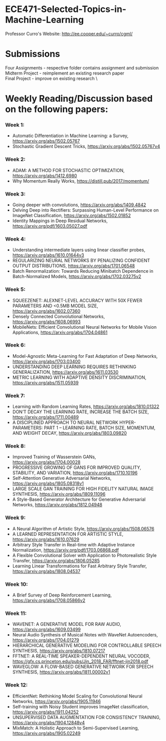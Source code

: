 # ECE471-Selected-Topics-in-Machine-Learning
Professor Curro's Website: http://ee.cooper.edu/~curro/cgml/

# Submissions
Four Assignments - respective folder contains assignment and submission \
Midterm Project - reimplement an existing research paper \
Final Project - improve on existing research \

# Weekly Reading/Discussion based on the following papers:
### Week 1:
* Automatic Differentiation in Machine Learning: a Survey, https://arxiv.org/abs/1502.05767 
* Stochastic Gradient Descent Tricks, https://arxiv.org/abs/1502.05767v4
### Week 2:
* ADAM: A METHOD FOR STOCHASTIC OPTIMIZATION, https://arxiv.org/abs/1412.6980
* Why Momentum Really Works, https://distill.pub/2017/momentum/
### Week 3:
* Going deeper with convolutions, https://arxiv.org/abs/1409.4842
* Delving Deep into Rectifiers: Surpassing Human-Level Performance on ImageNet Classification, https://arxiv.org/abs/1502.01852
* Identity Mappings in Deep Residual Networks, https://arxiv.org/pdf/1603.05027.pdf
### Week 4:
* Understanding intermediate layers using linear classifier probes, https://arxiv.org/abs/1610.01644v3
* REGULARIZING NEURAL NETWORKS BY PENALIZING CONFIDENT OUTPUT DISTRIBUTIONS, https://arxiv.org/abs/1701.06548
* Batch Renormalization: Towards Reducing Minibatch Dependence in Batch-Normalized Models, https://arxiv.org/abs/1702.03275v2
### Week 5:
* SQUEEZENET: ALEXNET-LEVEL ACCURACY WITH 50X FEWER PARAMETERS AND <0.5MB MODEL SIZE, https://arxiv.org/abs/1602.07360
* Densely Connected Convolutional Networks, https://arxiv.org/abs/1608.06993
* MobileNets: Efficient Convolutional Neural Networks for Mobile Vision Applications, https://arxiv.org/abs/1704.04861
### Week 6:
* Model-Agnostic Meta-Learning for Fast Adaptation of Deep Networks, https://arxiv.org/abs/1703.03400
* UNDERSTANDING DEEP LEARNING REQUIRES RETHINKING GENERALIZATION, https://arxiv.org/abs/1611.03530
* METRIC LEARNING WITH ADAPTIVE DENSITY DISCRIMINATION, https://arxiv.org/abs/1511.05939
### Week 7:
* Learning with Random Learning Rates, https://arxiv.org/abs/1810.01322
* DON’T DECAY THE LEARNING RATE, INCREASE THE BATCH SIZE, https://arxiv.org/abs/1711.00489
* A DISCIPLINED APPROACH TO NEURAL NETWORK HYPER-PARAMETERS: PART 1 – LEARNING RATE, BATCH SIZE, MOMENTUM, AND WEIGHT DECAY, https://arxiv.org/abs/1803.09820
### Week 8:
* Improved Training of Wasserstein GANs, https://arxiv.org/abs/1704.00028
* PROGRESSIVE GROWING OF GANS FOR IMPROVED QUALITY, STABILITY, AND VARIATION, https://arxiv.org/abs/1710.10196
* Self-Attention Generative Adversarial Networks, https://arxiv.org/abs/1805.08318v1
* LARGE SCALE GAN TRAINING FOR HIGH FIDELITY NATURAL IMAGE SYNTHESIS, https://arxiv.org/abs/1809.11096
* A Style-Based Generator Architecture for Generative Adversarial Networks, https://arxiv.org/abs/1812.04948
### Week 9:
* A Neural Algorithm of Artistic Style, https://arxiv.org/abs/1508.06576
* A LEARNED REPRESENTATION FOR ARTISTIC STYLE, https://arxiv.org/abs/1610.07629
* Arbitrary Style Transfer in Real-time with Adaptive Instance Normalization, https://arxiv.org/pdf/1703.06868.pdf
* A Flexible Convolutional Solver with Application to Photorealistic Style Transfer, https://arxiv.org/abs/1806.05285
* Learning Linear Transformations for Fast Arbitrary Style Transfer, https://arxiv.org/abs/1808.04537
### Week 10:
* A Brief Survey of Deep Reinforcement Learning, https://arxiv.org/abs/1708.05866v2 
### Week 11:
* WAVENET: A GENERATIVE MODEL FOR RAW AUDIO, https://arxiv.org/abs/1609.03499
* Neural Audio Synthesis of Musical Notes with WaveNet Autoencoders, https://arxiv.org/abs/1704.01279
* HIERARCHICAL GENERATIVE MODELING FOR CONTROLLABLE SPEECH SYNTHESIS, https://arxiv.org/abs/1810.07217
* FFTNET: A REAL-TIME SPEAKER-DEPENDENT NEURAL VOCODER, https://gfx.cs.princeton.edu/pubs/Jin_2018_FAR/fftnet-jin2018.pdf
* WAVEGLOW: A FLOW-BASED GENERATIVE NETWORK FOR SPEECH SYNTHESIS, https://arxiv.org/abs/1811.00002v1
### Week 12:
* EfficientNet: Rethinking Model Scaling for Convolutional Neural Networks, https://arxiv.org/abs/1905.11946
* Self-training with Noisy Student improves ImageNet classification, https://arxiv.org/abs/1911.04252
* UNSUPERVISED DATA AUGMENTATION FOR CONSISTENCY TRAINING, https://arxiv.org/abs/1904.12848v4
* MixMatch: A Holistic Approach to Semi-Supervised Learning, https://arxiv.org/abs/1905.02249

